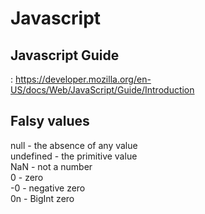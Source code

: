 # Javascript

## Javascript Guide
: https://developer.mozilla.org/en-US/docs/Web/JavaScript/Guide/Introduction

## Falsy values
null - the absence of any value <br>
undefined - the primitive value <br>
NaN - not a number <br>
0 - zero <br>
-0 - negative zero <br>
0n - BigInt zero <br>
